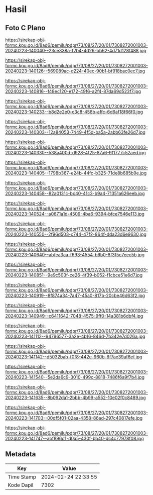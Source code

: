 # Hasil

## Foto C Plano

https://sirekap-obj-formc.kpu.go.id/8ad6/pemilu/pdpr/73/08/27/20/01/7308272001003-20240223-140040--23ce338a-f2b4-4d26-bb62-4d71d128f488.jpg

https://sirekap-obj-formc.kpu.go.id/8ad6/pemilu/pdpr/73/08/27/20/01/7308272001003-20240223-140126--569089ac-d224-40ec-90b1-bf918bac0ec7.jpg

https://sirekap-obj-formc.kpu.go.id/8ad6/pemilu/pdpr/73/08/27/20/01/7308272001003-20240223-140816--f48ec120-e172-49f6-a2f4-87da69d523f7.jpg

https://sirekap-obj-formc.kpu.go.id/8ad6/pemilu/pdpr/73/08/27/20/01/7308272001003-20240223-140233--b8d2e2e0-c3c8-456b-affc-6d6af18f66f0.jpg

https://sirekap-obj-formc.kpu.go.id/8ad6/pemilu/pdpr/73/08/27/20/01/7308272001003-20240223-140303--12a84053-7449-4f5d-ba5a-2abb63fe26d7.jpg

https://sirekap-obj-formc.kpu.go.id/8ad6/pemilu/pdpr/73/08/27/20/01/7308272001003-20240223-140330--538a400d-d928-4f25-87a6-9f1777c52aed.jpg

https://sirekap-obj-formc.kpu.go.id/8ad6/pemilu/pdpr/73/08/27/20/01/7308272001003-20240223-140405--1798b367-e24b-44fc-b325-71de8b685b9e.jpg

https://sirekap-obj-formc.kpu.go.id/8ad6/pemilu/pdpr/73/08/27/20/01/7308272001003-20240223-140458--82a0131c-bc40-41c3-b9a4-71351a626eeb.jpg

https://sirekap-obj-formc.kpu.go.id/8ad6/pemilu/pdpr/73/08/27/20/01/7308272001003-20240223-140524--a0671a1d-4509-4ba6-9394-bfce7546e113.jpg

https://sirekap-obj-formc.kpu.go.id/8ad6/pemilu/pdpr/73/08/27/20/01/7308272001003-20240223-140550--2f96d503-c744-47f2-864f-dda23d6e9630.jpg

https://sirekap-obj-formc.kpu.go.id/8ad6/pemilu/pdpr/73/08/27/20/01/7308272001003-20240223-140640--abfea3aa-f693-4554-b6b0-8f3f5c7eec5b.jpg

https://sirekap-obj-formc.kpu.go.id/8ad6/pemilu/pdpr/73/08/27/20/01/7308272001003-20240223-140851--9e9c503f-ce26-4f39-b052-f1cbce51e6d7.jpg

https://sirekap-obj-formc.kpu.go.id/8ad6/pemilu/pdpr/73/08/27/20/01/7308272001003-20240223-140919--8f874a34-7a47-45a0-817b-20cbe46d63f2.jpg

https://sirekap-obj-formc.kpu.go.id/8ad6/pemilu/pdpr/73/08/27/20/01/7308272001003-20240223-140949--c6411642-7048-4575-9ff0-14a381b6dbf4.jpg

https://sirekap-obj-formc.kpu.go.id/8ad6/pemilu/pdpr/73/08/27/20/01/7308272001003-20240223-141112--94796577-3a2e-4b16-846d-7b342e7d026a.jpg

https://sirekap-obj-formc.kpu.go.id/8ad6/pemilu/pdpr/73/08/27/20/01/7308272001003-20240223-141142--d5032bab-f0f8-442e-960b-6f7ae39af6ef.jpg

https://sirekap-obj-formc.kpu.go.id/8ad6/pemilu/pdpr/73/08/27/20/01/7308272001003-20240223-141540--5e2da6c9-3010-499c-8818-7486f6a9f7b4.jpg

https://sirekap-obj-formc.kpu.go.id/8ad6/pemilu/pdpr/73/08/27/20/01/7308272001003-20240223-141635--8b092da1-2bbb-4b99-a552-10e02f0c8489.jpg

https://sirekap-obj-formc.kpu.go.id/8ad6/pemilu/pdpr/73/08/27/20/01/7308272001003-20240223-141703--00df5f01-02aa-4358-86ad-297c40817efe.jpg

https://sirekap-obj-formc.kpu.go.id/8ad6/pemilu/pdpr/73/08/27/20/01/7308272001003-20240223-141747--abf896d1-d0a5-430f-bb40-dc4c77978f08.jpg


## Metadata

| Key        | Value               |
| ---------- | ------------------- |
| Time Stamp | 2024-02-24 22:33:55 |
| Kode Dapil | 7302                |



